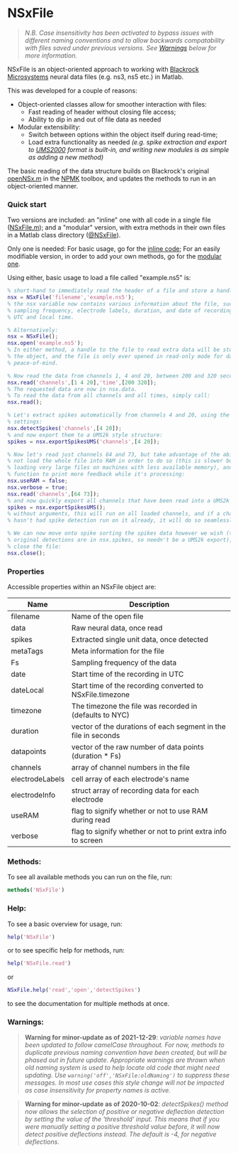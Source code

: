 # NSxFile

>_N.B. Case insensitivity has been activated to bypass issues with different naming conventions and to allow backwards compatability with files saved under previous versions. See [Warnings](#warnings) below for more information._

NSxFile is an object-oriented approach to working with [Blackrock Microsystems](https://www.blackrockmicro.com) neural data files (e.g. ns3, ns5 etc.) in Matlab.

This was developed for a couple of reasons:
* Object-oriented classes allow for smoother interaction with files:
  - Fast reading of header without closing file access;
  - Ability to dip in and out of file data as needed
* Modular extensibility:
  - Switch between options within the object itself during read-time;
  - Load extra functionality as needed _(e.g. spike extraction and export to [UMS2000](https://github.com/danamics/UMS2K) format is built-in, and writing new modules is as simple as adding a new method)_

The basic reading of the data structure builds on Blackrock's original [openNSx.m](https://github.com/BlackrockMicrosystems/NPMK/blob/master/NPMK/openNSx.m) in the [NPMK](https://github.com/BlackrockMicrosystems/NPMK) toolbox, and updates the methods to run in an object-oriented manner.

### Quick start

Two versions are included: an "inline" one with all code in a single file ([NSxFile.m](NSxFile.m)); and a "modular" version, with extra methods in their own files in a Matlab class directory ([@NSxFile](Modular%20Version/%40NSxFile)).

Only one is needed:
For basic usage, go for the [inline code](NSxFile.m);
For an easily modifiable version, in order to add your own methods, go for the [modular one](Modular%20Version/%40NSxFile).

Using either, basic usage to load a file called "example.ns5" is:
```Matlab
% short-hand to immediately read the header of a file and store a handle to it:
nsx = NSxFile('filename','example.ns5');
% the nsx variable now contains various information about the file, such as the
% sampling frequency, electrode labels, duration, and date of recording, both in
% UTC and local time.

% Alternatively:
nsx = NSxFile();
nsx.open('example.ns5');
% In either method, a handle to the file to read extra data will be stored in
% the object, and the file is only ever opened in read-only mode for data
% peace-of-mind.

% Now read the data from channels 1, 4 and 20, between 200 and 320 seconds:
nsx.read('channels',[1 4 20],'time',[200 320]);
% The requested data are now in nsx.data.
% To read the data from all channels and all times, simply call:
nsx.read();

% Let's extract spikes automatically from channels 4 and 20, using the default
% settings:
nsx.detectSpikes('channels',[4 20]);
% and now export them to a UMS2k style structure:
spikes = nsx.exportSpikesUMS('channels',[4 20]);

% Now let's read just channels 64 and 73, but take advantage of the ability to
% not load the whole file into RAM in order to do so (this is slower but enables
% loading very large files on machines with less available memory), and tell the
% function to print more feedback while it's processing:
nsx.useRAM = false;
nsx.verbose = true;
nsx.read('channels',[64 73]);
% and now quickly export all channels that have been read into a UMS2k structure:
spikes = nsx.exportSpikesUMS();
% without arguments, this will run on all loaded channels, and if a channel
% hasn't had spike detection run on it already, it will do so seamlessly now.

% We can now move onto spike sorting the spikes data however we wish (the
% original detections are in nsx.spikes, so needn't be a UMS2k export), so let's
% close the file:
nsx.close();
```

### Properties

Accessible properties within an NSxFile object are:

| Name | Description |
| ------ | ------ |
| filename | Name of the open file |
| data | Raw neural data, once read |
| spikes | Extracted single unit data, once detected |
| metaTags | Meta information for the file |
| Fs | Sampling frequency of the data |
| date | Start time of the recording in UTC |
| dateLocal | Start time of the recording converted to NSxFile.timezone |
| timezone | The timezone the file was recorded in (defaults to NYC) |
| duration | vector of the durations of each segment in the file in seconds |
| datapoints | vector of the raw number of data points (duration * Fs) |
| channels | array of channel numbers in the file |
| electrodeLabels | cell array of each electrode's name |
| electrodeInfo | struct array of recording data for each electrode |
| useRAM | flag to signify whether or not to use RAM during read |
| verbose | flag to signify whether or not to print extra info to screen |

### Methods:

To see all available methods you can run on the file, run:

``` Matlab
methods('NSxFile')
```

### Help:

To see a basic overview for usage, run:
``` Matlab
help('NSxFile')
```
or to see specific help for methods, run:
``` Matlab
help('NSxFile.read')
```
or
``` Matlab
NSxFile.help('read','open','detectSpikes')
```
to see the documentation for multiple methods at once.

### Warnings:

>__Warning for minor-update as of 2021-12-29__: _variable names have been updated to follow camelCase throughout. For now, methods to duplicate previous naming convention have been created, but will be phased out in future update. Appropriate warnings are thrown when old naming system is used to help locate old code that might need updating. Use ```warning('off','NSxFile:oldNaming')``` to suppress these messages. In most use cases this style change will not be impacted as case insensitivity for property names is active._

>__Warning for minor-update as of 2020-10-02__: _detectSpikes() method now allows the selection of positive or negative deflection detection by setting the value of the 'threshold' input. This means that if you were manually setting a positive threshold value before, it will now detect positive deflections instead. The default is -4, for negative deflections._
